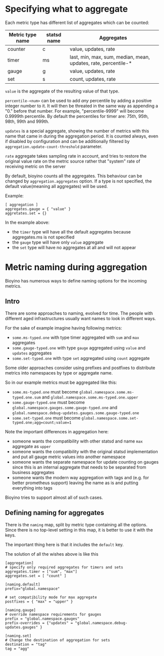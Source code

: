 # Specifying what to aggregate

Each metric type has different list of aggregates which can be counted:

| Metric type name | statsd name | Aggregates |
| ---           | ---   | --- |
| counter       | c     | value, updates, rate |
| timer         | ms    | last, min, max, sum, median, mean, updates, rate, percentile-\* |
| gauge         | g     | value, updates, rate |
| set           | s     | count, updates, rate |

`value` is the aggregate of the resulting value of that type.

`percentile-<num>` can be used to add *any* percentile by adding a positive integer number to it.
It will then be threated in the same way as appending a "0." before that number. For example, "percentile-9999" will become 0.9999th percentile.
By default the percentiles for timer are: 75th, 95th, 98th, 99th and 999th.

`updates` is a special aggregate, showing the number of metrics with this name that came in during the aggregation period.
It is counted always, even if disabled by configuration and can be additionally filtered by `aggregation.update-count-threshold` parameter.

`rate` aggregate takes sampling rate in account, and tries to restore the original value rate on the metric source rather that "system" rate of receiving metric on the server

By default, bioyino counts all the aggregates. This behaviour can be changed by `aggregation.aggregates` option.
If a type is not specified, the default value(meaning all aggregates) will be used.

Example:
```
[ aggregation ]
aggregates.gauge = { "value" }
aggretates.set = {}
```

In the example above:
* the `timer` type will have all the default aggregates because aggregates.ms is not specified
* the `gauge` type will have only `value` aggregate
* the `set` type will have no aggregates at all and will not appear

# Metric naming during aggregation

Bioyino has numerous ways to define naming options for the incoming metrics.

## Intro

There are some approaches to naming, evolved for time. The people with different aged infrastructures usually want names to look in different ways.

For the sake of example imagine having following metrics:

* `some.ms-typed.one` with type timer aggregated with `sum` and `max` aggregates
* `some.gauge-typed.one` with type `gauge` aggregated using `value` and `updates` aggregates
* `some.set-typed.one` with type `set` aggregated using `count` aggregate

Some older approaches consider using prefixes and postfixes to distribute metrics into namespaces by type or aggregate name.

So in our example metrics must be aggregated like this:
* `some.ms-typed.one` must become `global.namespace.some.ms-typed.one.sum` and `global.namespace.some.ms-typed.one.upper`
* `some.gauge-typed.one` must become `global.namespace.gauges.some.gauge-typed.one` and `global.namespace.debug-updates.gauges.some.gauge-typed.one`
* `some.set-typed.one` must become `global.namespace.some.set-typed.one;agg=count;value=1`

Note the important differences in aggregation here:
* someone wants the compatibility with other statsd and name `max` aggregate as `upper`
* someone wants the compatibility with the original statsd implementation and put all gauge metric values into another namespace
* someone wants the separate namespace for update counting on gauges since this is an internal aggregate that needs to be separated from business aggregates
* someone wants the modern way aggregation with tags and (e.g. for better prometheus support) leaving the name as is and putting everything into tags

Bioyino tries to support almost all of such cases.

## Defining naming for aggregates

There is the `naming` map, split by metric type containing all the options. Since there is no top-level setting in this map, it is better to use it with the keys.

The important thing here is that it includes the `default` key.

The solution of all the wishes above is like this

```
[aggregation]
# specify only required aggregates for timers and sets
aggregates.timer = ["sum", "max"]
aggregates.set = [ "count" ]

[naming.default]
prefix="global.namespace"

# set compatibility mode for max aggregate
postfixes = { "max" = "upper" }

[naming.gauge]
# override namespace requirements for gauges
prefix = "global.namespace.gauges"
prefix-overrides = {"updates" = "global.namespace.debug-updates.gauges" }

[naming.set]
# Change the destination of aggregation for sets
destination = "tag"
tag = "agg"
```
